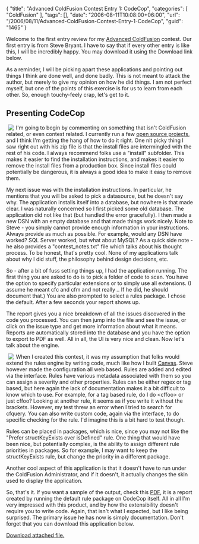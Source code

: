 {
	"title": "Advanced ColdFusion Contest Entry 1: CodeCop",
	"categories": [
		"ColdFusion"
	],
	"tags": [],
	"date": "2006-08-11T10:08:00+06:00",
	"url": "/2006/08/11/Advanced-ColdFusion-Contest-Entry-1-CodeCop",
	"guid": "1465"
}

Welcome to the first entry review for my <a href="http://ray.camdenfamily.com/index.cfm/2006/6/11/Advanced-ColdFusion-Contest-Announced">Advanced ColdFusion</a> contest.  Our first entry is from Steve Bryant. I have to say that if every other entry is like this, I will be incredibly happy. You may download it using the Download link below. 

As a reminder, I will be picking apart these applications and pointing out things I think are done well, and done badly. This is not meant to attack the author, but merely to give my opinion on how he did things. I am not perfect myself, but one of the points of this exercise is for us to learn from each other. So, enough touchy-feely crap, let's get to it.
<!--more-->
<h2>Presenting CodeCop</h2>

<a href=" http://ray.camdenfamily.com/demos/contest4/cc1.jpg">
<img src="http://ray.camdenfamily.com/demos/contest4/cc1_small.jpg" align="left" border="0" hspace="5"></a>

I'm going to begin by commenting on something  that isn't ColdFusion related, or even contest related. I currently run a few <a href="http://ray.camdenfamily.com/projects/projects.cfm">open source projects</a>, and I think I'm getting the hang of how to do it right. One nit picky thing I saw right out with his zip file is that the install files are intermingled with the rest of his code. I always recommend folks use a "install" subfolder. This makes it easier to find the installation instructions, and makes it easier to remove the install files from a production box. Since install files could potentially be dangerous, it is always a good idea to make it easy to remove them. 

My next issue was with the installation instructions.  In particular, he mentions that you will be asked to pick a datasource, but he doesn't say why. The application installs itself into a database, but nowhere is that made clear. I was naturally concerned so I first picked some old database. The application did not like that (but handled the error gracefully). I then made a new DSN with an empty database and that made things work nicely. Note to Steve - you simply cannot provide enough information in your instructions. Always provide as much as possible. For example, would any DSN have worked? SQL Server worked, but what about MySQL? As a quick side note - he also provides a "contest_notes.txt" file which talks about his thought process. To be honest, that's pretty cool. None of my applications talk about why I did stuff, the philosophy behind design decisions, etc. 

So - after a bit of fuss setting things up, I had the application running. The first thing you are asked to do is to pick a folder of code to scan. You have the option to specify particular extensions or to simply use all extensions. (I assume he meant cfc and cfm and not really *.*. If he did, he should document that.) You are also prompted to select a rules package. I chose the default. After a few seconds your report shows up.

The report gives you a nice breakdown of all the issues discovered in the code you processed. You can then jump into the file and see the issue, or click on the issue type and get more information about what it means. Reports are automatically stored into the database and you have the option to export to PDF as well. All in all, the UI is very nice and clean. Now let's talk about the engine.

<a href=" http://ray.camdenfamily.com/demos/contest4/cc2.jpg">
<img src="http://ray.camdenfamily.com/demos/contest4/cc2_small.jpg" align="left" border="0" hspace="5"></a>

When I created this contest, it was my assumption that folks would extend the rules engine by writing code, much like how I built <a href="http://ray.camdenfamily.com/projects/canvas">Canvas</a>. Steve however made the configuration all web based. Rules are added and edited via the interface. Rules have various metadata associated with them so you can assign a severity and other properties. Rules can be either regex or tag based, but here again the lack of documentation makes it a bit difficult to know which to use. For example, for a tag based rule, do I do &lt;cffoo&gt; or just cffoo? Looking at another rule, it seems as if you write it without the brackets. However, my test threw an error when I tried to search for cfquery. You can also write custom code, again via the interface, to do specific checking for the rule. I'd imagine this is a bit hard to test though. 

Rules can be placed in packages, which is nice, since you may not like the "Prefer structKeyExists over isDefined" rule. One thing that would have been nice, but potentially complex, is the ability to assign different rule priorities in packages. So for example, I may want to keep the structKeyExists rule, but change the priority in a different package. 

Another cool aspect of this application is that it doesn't have to run under the ColdFusion Administrator, and if it doesn't, it actually changes the skin used to display the application. 

So, that's it. If you want a sample of the output, check this <a href="http://ray.camdenfamily.com/demos/contest4/cc.pdf">PDF</a>, it is a report created by running the default rule package on CodeCop itself. All in all I'm very impressed with this product, and by how the extensibility doesn't require you to write code. Again, that isn't what I expected, but I like being surprised. The primary issue he has now is simply documentation. Don't forget that you can download this application below.
<br clear="left"><p><a href='enclosures/D%3A%5Cwebsites%5Cdev%2Ecamdenfamily%2Ecom%5Cenclosures%2FCodeCop%2Ezip'>Download attached file.</a></p>